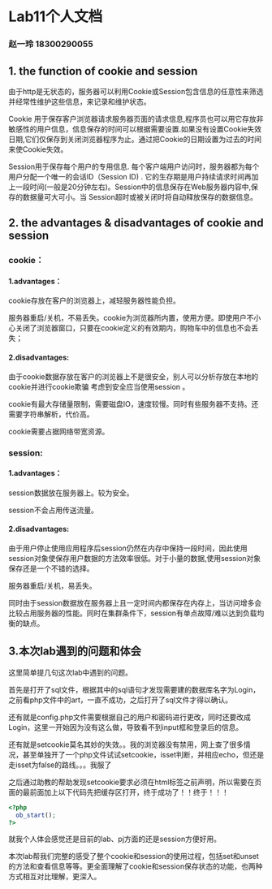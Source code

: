 # Lab11个人文档

### 赵一玲 18300290055

## 1. the function of cookie and session

由于http是无状态的，服务器可以利用Cookie或Session包含信息的任意性来筛选并经常性维护这些信息，来记录和维护状态。

Cookie 用于保存客户浏览器请求服务器页面的请求信息,程序员也可以用它存放非敏感性的用户信息，信息保存的时间可以根据需要设置.如果没有设置Cookie失效日期,它们仅保存到关闭浏览器程序为止。通过把Cookie的日期设置为过去的时间来使Cookie失效。

Session用于保存每个用户的专用信息. 每个客户端用户访问时，服务器都为每个用户分配一个唯一的会话ID（Session ID) . 它的生存期是用户持续请求时间再加上一段时间(一般是20分钟左右)。Session中的信息保存在Web服务器内容中,保存的数据量可大可小。当 Session超时或被关闭时将自动释放保存的数据信息。



## 2. the advantages & disadvantages of cookie and session

### cookie：

#### 1.advantages：

cookie存放在客户的浏览器上，减轻服务器性能负担。

服务器重启/关机，不易丢失。cookie为浏览器所内置，使用方便。即使用户不小心关闭了浏览器窗口，只要在cookie定义的有效期内，购物车中的信息也不会丢失；

#### 2.disadvantages:

由于cookie数据存放在客户的浏览器上不是很安全，别人可以分析存放在本地的cookie并进行cookie欺骗 考虑到安全应当使用session 。

cookie有最大存储量限制，需要磁盘IO，速度较慢。同时有些服务器不支持。还需要字符串解析，代价高。

cookie需要占据网络带宽资源。

### session:

#### 1.advantages：

session数据放在服务器上。较为安全。

session不会占用传送流量。

#### 2.disadvantages:

由于用户停止使用应用程序后session仍然在内存中保持一段时间，因此使用session对象使保存用户数据的方法效率很低。对于小量的数据,使用session对象保存还是一个不错的选择。

服务器重启/关机，易丢失。

同时由于session数据放在服务器上且一定时间内都保存在内存上，当访问增多会比较占用服务器的性能。同时在集群条件下，session有单点故障/难以达到负载均衡的缺点。



## 3.本次lab遇到的问题和体会

这里简单提几句这次lab中遇到的问题。

首先是打开了sql文件，根据其中的sql语句才发现需要建的数据库名字为Login，之前看php文件中的art，一直不成功，之后打开了sql文件才得以确认。

还有就是config.php文件需要根据自己的用户和密码进行更改，同时还要改成Login，这里一开始因为没有这么做，导致看不到input框和登录后的信息。

还有就是setcookie莫名其妙的失效。。我的浏览器没有禁用，网上查了很多情况，甚至单独开了一个php文件试试setcookie，isset判断，并相应echo，但还是走isset为false的路线。。。我服了

之后通过助教的帮助发现setcookie要求必须在html标签之前声明，所以需要在页面的最前面加上以下代码先把缓存区打开，终于成功了！！终于！！！

```php
<?php
  ob_start();
?>
```

就我个人体会感觉还是目前的lab、pj方面的还是session方便好用。

本次lab帮我们完整的感受了整个cookie和session的使用过程，包括set和unset的方法和查看信息等等。更全面理解了cookie和session保存状态的功能，也两种方式相互对比理解，更深入。